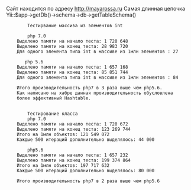 Сайт находится по адресу http://mayarossa.ru
Самая длинная цепочка Yii::$app->getDb()->schema->db->getTableSchema()

            Тестирвание массива из элементов int
            
            php 7.0
        Выделено памяти на начало теста: 1 720 648
        Выделено памяти на конец теста: 28 983 720
        Для одного элемента типа int в массиве из 1млн элементов : 27

           php 5.6
        Выделено памяти на начало теста: 1 657 168
        Выделено памяти на конец теста: 85 851 744
        Для одного элемента типа int в массиве из 1млн элементов : 84

        Итого производительность php7 в 3 раза выше чем php5.6.
        Как написано на хабре данная производительность обусловлена
        более эффективный Hashtable.


            Тестирование класса
            php 7.0
        Выделено памяти на начало теста: 1 720 672
        Выделено памяти на конец теста: 123 269 744
        Итого на 1млн объектов: 121 549 072
        Каждые 500 итераций дополнительно выделялось: 44 000

            php5.6
        Выделено памяти на начало теста: 1 657 232
        Выделено памяти на конец теста: 199 374 864
        Итого на 1млн объектов: 197 717 632
        Каждые 500 итераций дополнительно выделялось: 80 000

        Итого производительность php7 в 2 раза выше чем php5.6


